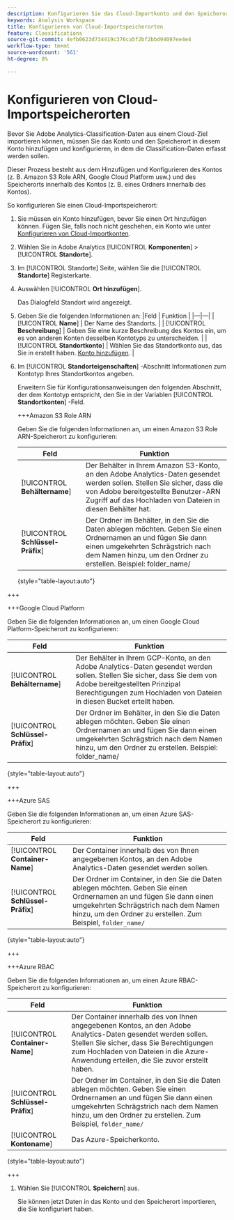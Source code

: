 ```yaml
---
description: Konfigurieren Sie das Cloud-Importkonto und den Speicherort, an den Classification-Daten hochgeladen werden können.
keywords: Analysis Workspace
title: Konfigurieren von Cloud-Importspeicherorten
feature: Classifications
source-git-commit: 4efb0623d734419c376ca5f2bf2bbd94097ee4e4
workflow-type: tm+mt
source-wordcount: '561'
ht-degree: 8%

---
```


# Konfigurieren von Cloud-Importspeicherorten

<!-- This page is almost duplicated with the "Configure cloud export locations" article in CJA. Differences are that Snowflake isn't supported here and there is a Suffix field for each account type. -->

Bevor Sie Adobe Analytics-Classification-Daten aus einem Cloud-Ziel importieren können, müssen Sie das Konto und den Speicherort in diesem Konto hinzufügen und konfigurieren, in dem die Classification-Daten erfasst werden sollen.

Dieser Prozess besteht aus dem Hinzufügen und Konfigurieren des Kontos (z. B. Amazon S3 Role ARN, Google Cloud Platform usw.) und des Speicherorts innerhalb des Kontos (z. B. eines Ordners innerhalb des Kontos).

So konfigurieren Sie einen Cloud-Importspeicherort:

1. Sie müssen ein Konto hinzufügen, bevor Sie einen Ort hinzufügen können. Fügen Sie, falls noch nicht geschehen, ein Konto wie unter [Konfigurieren von Cloud-Importkonten](/help/components/locations/configure-import-accounts.md).
1. Wählen Sie in Adobe Analytics [!UICONTROL **Komponenten**] > [!UICONTROL **Standorte**].
1. Im [!UICONTROL Standorte] Seite, wählen Sie die [!UICONTROL **Standorte**] Registerkarte.
1. Auswählen [!UICONTROL **Ort hinzufügen**]. <!-- add screenshot? -->

   Das Dialogfeld Standort wird angezeigt.
1. Geben Sie die folgenden Informationen an: |Feld | Funktion | |—|—| | [!UICONTROL **Name**] | Der Name des Standorts.  | | [!UICONTROL **Beschreibung**] | Geben Sie eine kurze Beschreibung des Kontos ein, um es von anderen Konten desselben Kontotyps zu unterscheiden. | | [!UICONTROL **Standortkonto**] | Wählen Sie das Standortkonto aus, das Sie in erstellt haben. [Konto hinzufügen](#add-an-account). |

1. Im [!UICONTROL **Standorteigenschaften**] -Abschnitt Informationen zum Kontotyp Ihres Standortkontos angeben.

   Erweitern Sie für Konfigurationsanweisungen den folgenden Abschnitt, der dem Kontotyp entspricht, den Sie in der Variablen [!UICONTROL **Standortkonten**] -Feld.

   +++Amazon S3 Role ARN

   Geben Sie die folgenden Informationen an, um einen Amazon S3 Role ARN-Speicherort zu konfigurieren:

   | Feld | Funktion |
   |---------|----------|
   | [!UICONTROL **Behältername**] | Der Behälter in Ihrem Amazon S3-Konto, an den Adobe Analytics-Daten gesendet werden sollen. Stellen Sie sicher, dass die von Adobe bereitgestellte Benutzer-ARN Zugriff auf das Hochladen von Dateien in diesen Behälter hat. |
   | [!UICONTROL **Schlüssel-Präfix**] | Der Ordner im Behälter, in den Sie die Daten ablegen möchten. Geben Sie einen Ordnernamen an und fügen Sie dann einen umgekehrten Schrägstrich nach dem Namen hinzu, um den Ordner zu erstellen. Beispiel: folder_name/ |

   {style="table-layout:auto"}

+++

   +++Google Cloud Platform

   Geben Sie die folgenden Informationen an, um einen Google Cloud Platform-Speicherort zu konfigurieren:

   | Feld | Funktion |
   |---------|----------|
   | [!UICONTROL **Behältername**] | Der Behälter in Ihrem GCP-Konto, an den Adobe Analytics-Daten gesendet werden sollen. Stellen Sie sicher, dass Sie dem von Adobe bereitgestellten Prinzipal Berechtigungen zum Hochladen von Dateien in diesen Bucket erteilt haben. |
   | [!UICONTROL **Schlüssel-Präfix**] | Der Ordner im Behälter, in den Sie die Daten ablegen möchten. Geben Sie einen Ordnernamen an und fügen Sie dann einen umgekehrten Schrägstrich nach dem Namen hinzu, um den Ordner zu erstellen. Beispiel: folder_name/ |

   {style="table-layout:auto"}

+++

   +++Azure SAS

   Geben Sie die folgenden Informationen an, um einen Azure SAS-Speicherort zu konfigurieren:

   | Feld | Funktion |
   |---------|----------|
   | [!UICONTROL **Container-Name**] | Der Container innerhalb des von Ihnen angegebenen Kontos, an den Adobe Analytics-Daten gesendet werden sollen. |
   | [!UICONTROL **Schlüssel-Präfix**] | Der Ordner im Container, in den Sie die Daten ablegen möchten. Geben Sie einen Ordnernamen an und fügen Sie dann einen umgekehrten Schrägstrich nach dem Namen hinzu, um den Ordner zu erstellen. Zum Beispiel, `folder_name/` |

   {style="table-layout:auto"}

+++

   +++Azure RBAC

   Geben Sie die folgenden Informationen an, um einen Azure RBAC-Speicherort zu konfigurieren:

   | Feld | Funktion |
   |---------|----------|
   | [!UICONTROL **Container-Name**] | Der Container innerhalb des von Ihnen angegebenen Kontos, an den Adobe Analytics-Daten gesendet werden sollen. Stellen Sie sicher, dass Sie Berechtigungen zum Hochladen von Dateien in die Azure-Anwendung erteilen, die Sie zuvor erstellt haben. |
   | [!UICONTROL **Schlüssel-Präfix**] | Der Ordner im Container, in den Sie die Daten ablegen möchten. Geben Sie einen Ordnernamen an und fügen Sie dann einen umgekehrten Schrägstrich nach dem Namen hinzu, um den Ordner zu erstellen. Zum Beispiel, `folder_name/` |
   | [!UICONTROL **Kontoname**] | Das Azure-Speicherkonto. |

   {style="table-layout:auto"}

+++

1. Wählen Sie [!UICONTROL **Speichern**] aus.

   Sie können jetzt Daten in das Konto und den Speicherort importieren, die Sie konfiguriert haben.